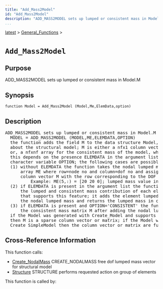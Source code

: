 ```yaml
---
title: "Add_Mass2Model"
id: "Add_Mass2Model"
description: "ADD_MASS2MODEL sets up lumped or consistent mass in Model.M"
...
```


<!-- <a name="_top"></a> -->
<!-- <div><a href="../../.autoindex.md">Home</a> &gt;  -->
 <a href="#">latest</a> &gt; <a href=".autoindex.md">General_Functions</a> &gt; 
<!-- Add_Mass2Model.m</div> -->

<!--<table width="100%"><tr><td align="left"><a href="../../.autoindex.md"><img alt="<" border="0" src="../../left.png">&nbsp;Master index</a></td>
<td align="right"><a href=".autoindex.md">Index for latest\General_Functions&nbsp;<img alt=">" border="0" src="../../right.png"></a></td></tr></table>-->
# `Add_Mass2Model`



## <a name="_name"></a>Purpose


ADD_MASS2MODEL sets up lumped or consistent mass in Model.M

<!-- <div class="box"><strong>ADD_MASS2MODEL sets up lumped or consistent mass in Model.M</strong></div> -->

## <a name="_synopsis"></a>Synopsis

`function Model = Add_Mass2Model (Model,Me,ElemData,option)` 

## Description


<pre class="comment">ADD_MASS2MODEL sets up lumped or consistent mass in Model.M
  MODEL = ADD_MASS2MODEL (MODEL,ME,ELEMDATA,OPTION)
  the function adds the field M to the data structure Model, which carries information
  about the structural model; M is either a nfx1 column vector for the lumped mass
  or, a nfxnf array for the consistent mass of the model, where nf is the number of free DOFs;
  this depends on the presence ELEMDATA in the argument list and on the
  character variable OPTION; the following cases are possible:
  (1) without ELEMDATA the function takes the nodal lumped mass values in
      array ME where row=node no and column=dof no and assigns them to the
      column vector M with the row corresponding to the DOF number;
          Example: ME(5,:) = [20 20 0]; lumped mass value in X and Y at node 5; no rotary inertia
  (2) if ELEMDATA is present in the argument list the function calculates
      the lumped and consistent mass contribution of each element in the structural model
      that supports this feature; it adds the element lumped mass to
      the nodal lumped mass and returns the lumped mass in column vector M
  (3) if ELEMDATA is present and OPTION='CONSISTENT' the function returns
      the consistent mass matrix M after adding the nodal lumped mass on its diagonal
  if the Model was generated with Create_Model and supports sparse DOF indexing
  then M is a sparse column vector or matrix; if the Model was generated with
  Create_SimpleModel then the column vector or matrix are full</pre>
<!-- <div class="fragment"><pre class="comment">ADD_MASS2MODEL sets up lumped or consistent mass in Model.M
  MODEL = ADD_MASS2MODEL (MODEL,ME,ELEMDATA,OPTION)
  the function adds the field M to the data structure Model, which carries information
  about the structural model; M is either a nfx1 column vector for the lumped mass
  or, a nfxnf array for the consistent mass of the model, where nf is the number of free DOFs;
  this depends on the presence ELEMDATA in the argument list and on the
  character variable OPTION; the following cases are possible:
  (1) without ELEMDATA the function takes the nodal lumped mass values in
      array ME where row=node no and column=dof no and assigns them to the
      column vector M with the row corresponding to the DOF number;
          Example: ME(5,:) = [20 20 0]; lumped mass value in X and Y at node 5; no rotary inertia
  (2) if ELEMDATA is present in the argument list the function calculates
      the lumped and consistent mass contribution of each element in the structural model
      that supports this feature; it adds the element lumped mass to
      the nodal lumped mass and returns the lumped mass in column vector M
  (3) if ELEMDATA is present and OPTION='CONSISTENT' the function returns
      the consistent mass matrix M after adding the nodal lumped mass on its diagonal
  if the Model was generated with Create_Model and supports sparse DOF indexing
  then M is a sparse column vector or matrix; if the Model was generated with
  Create_SimpleModel then the column vector or matrix are full</pre></div> -->

<!-- crossreference -->
## <a name="_cross"></a>Cross-Reference Information

This function calls:
<ul style="list-style-image:url(../../matlabicon.gif)">
<li><a href="/Functions/Create_NodalMass" class="code" title="function Ml = Create_NodalMass (Model,Me)">Create_NodalMass</a>	CREATE_NODALMASS free dof lumped mass vector for structural model</li><li><a href="/Functions/Structure" class="code" title="function Resp = Structure (action,Model,ElemData,State,ElemList)">Structure</a>	STRUCTURE performs requested action on group of elements</li></ul>

This function is called by:
<ul style="list-style-image:url(../../matlabicon.gif)">
</ul>
<!-- crossreference -->




<!-- <hr><address>Generated on Mon 15-Feb-2021 18:38:47 by <strong><a href="http://www.artefact.tk/software/matlab/m2html/" title="Matlab Documentation in HTML">m2html</a></strong> &copy; 2005</address> -->